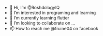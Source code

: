 - 👋 Hi, I’m @RoshdologyIQ
- 👀 I’m interested in programing and learning  
- 🌱 I’m currently learning flutter 
- 💞️ I’m looking to collaborate on ...
- 📫 How to reach me @fruine04 on facebook

<!---
RoshdologyIQ/RoshdologyIQ is a ✨ special ✨ repository because its `README.md` (this file) appears on your GitHub profile.
You can click the Preview link to take a look at your changes.
--->
